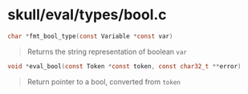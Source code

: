 # skull/eval/types/bool.c

```c
char *fmt_bool_type(const Variable *const var)
```

> Returns the string representation of boolean `var`

```c
void *eval_bool(const Token *const token, const char32_t **error)
```

> Return pointer to a bool, converted from `token`

